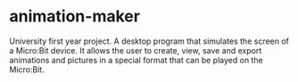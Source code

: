 # animation-maker
University first year project. A desktop program that simulates the screen of a Micro:Bit device. It allows the user to create, view, save and export animations and pictures in a special format that can be played on the Micro:Bit.
